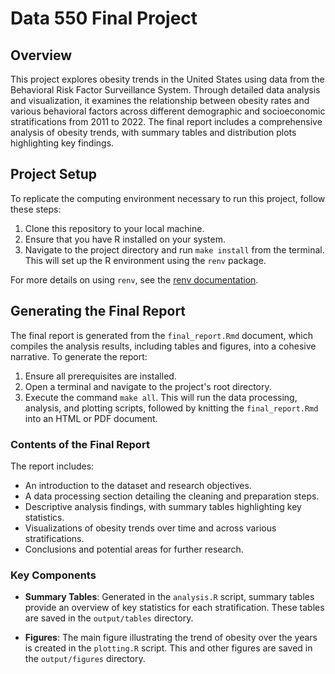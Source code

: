 # Data 550 Final Project

## Overview

This project explores obesity trends in the United States using data from the Behavioral Risk Factor Surveillance System. Through detailed data analysis and visualization, it examines the relationship between obesity rates and various behavioral factors across different demographic and socioeconomic stratifications from 2011 to 2022. The final report includes a comprehensive analysis of obesity trends, with summary tables and distribution plots highlighting key findings.

## Project Setup

To replicate the computing environment necessary to run this project, follow these steps:

1. Clone this repository to your local machine.
2. Ensure that you have R installed on your system.
3. Navigate to the project directory and run `make install` from the terminal. This will set up the R environment using the `renv` package.

For more details on using `renv`, see the [renv documentation](https://rstudio.github.io/renv/articles/renv.html).

## Generating the Final Report

The final report is generated from the `final_report.Rmd` document, which compiles the analysis results, including tables and figures, into a cohesive narrative. To generate the report:

1. Ensure all prerequisites are installed.
2. Open a terminal and navigate to the project's root directory.
3. Execute the command `make all`. This will run the data processing, analysis, and plotting scripts, followed by knitting the `final_report.Rmd` into an HTML or PDF document.

### Contents of the Final Report

The report includes:

- An introduction to the dataset and research objectives.
- A data processing section detailing the cleaning and preparation steps.
- Descriptive analysis findings, with summary tables highlighting key statistics.
- Visualizations of obesity trends over time and across various stratifications.
- Conclusions and potential areas for further research.

### Key Components

- **Summary Tables**: Generated in the `analysis.R` script, summary tables provide an overview of key statistics for each stratification. These tables are saved in the `output/tables` directory.
  
- **Figures**: The main figure illustrating the trend of obesity over the years is created in the `plotting.R` script. This and other figures are saved in the `output/figures` directory.
